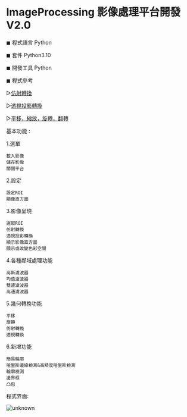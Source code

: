 # ImageProcessing 影像處理平台開發 V2.0


◼ 程式語言 Python

◼ 套件 Python3.10

◼ 開發工具 Python

◼ 程式參考

  ▻[仿射轉換](https://blog.csdn.net/zh_jessica/article/details/77946346)
  
  ▻[透視投影轉換](https://twgreatdaily.com/Y293SW4BMH2_cNUgG4MZ.html)
  
  ▻[平移，縮放，旋轉，翻轉](https://blog.csdn.net/zh_jessica/article/details/77946346)

基本功能 :

1.選單

    載入影像 
    儲存影像
    關閉平台
2.設定

    設定ROI
  	顯像直方圖
    
3.影像呈現

  	選取ROI
  	仿射轉換
  	透視投影轉換
  	顯示影像直方圖
    顯示或改變色彩空間
4.各種鄰域處理功能

  	高斯濾波器
  	均值濾波器
  	雙邊濾波器
    高通濾波器    
5.幾何轉換功能

    平移
    旋轉
    仿射轉換
    透視轉換
6.新增功能

    簡易輪廓
    哈里斯邊緣檢測&高精度哈里斯檢測
    輪廓檢測
    邊界框
    凸包

程式界面:

![unknown](https://user-images.githubusercontent.com/105743397/168988021-9fbfdcee-5eea-46a1-9cb0-693a73e737dd.png)

